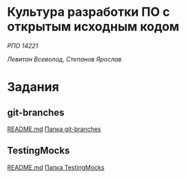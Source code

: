 # Культура разработки ПО с открытым исходным кодом
_РПО 14221_

_Левитан Всеволод, Степанов Ярослав_

# Задания
## git-branches
[README.md](./git-branches/README.md)
[Папка git-branches](./git-branches/)

## TestingMocks
[README.md](./TestingMocks/README.md)
[Папка TestingMocks](./TestingMocks/)
